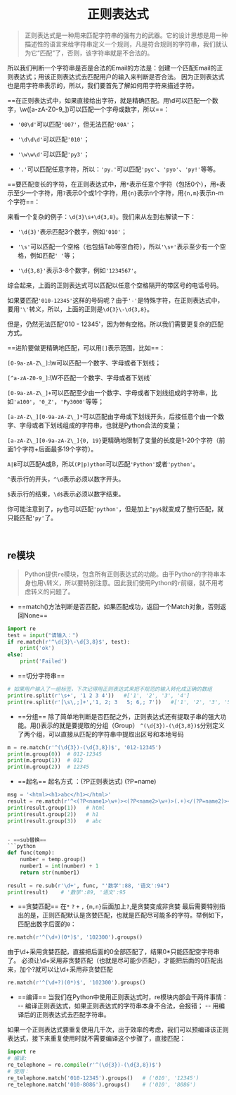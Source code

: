 # <center> 正则表达式
> 正则表达式是一种用来匹配字符串的强有力的武器。它的设计思想是用一种描述性的语言来给字符串定义一个规则，凡是符合规则的字符串，我们就认为它“匹配”了，否则，该字符串就是不合法的。

所以我们判断一个字符串是否是合法的Email的方法是：创建一个匹配Email的正则表达式；用该正则表达式去匹配用户的输入来判断是否合法。
因为正则表达式也是用字符串表示的，所以，我们要首先了解如何用字符来描述字符。

==在正则表达式中，如果直接给出字符，就是精确匹配。用\d可以匹配一个数字，\w([a-zA-Z0-9_])可以匹配一个字母或数字，所以==：

- `'00\d'`可以匹配`'007'`，但无法匹配`'00A'`；

-  `'\d\d\d'`可以匹配`'010'`；

- `'\w\w\d'`可以匹配`'py3'`；

- `'.'`可以匹配任意字符，所以：`'py.'`可以匹配`'pyc'`、`'pyo'`、`'py!'`等等。

==要匹配变长的字符，在正则表达式中，用`*`表示任意个字符（包括0个），用`+`表示至少一个字符，用`?`表示0个或1个字符，用`{n}`表示n个字符，用`{n,m}`表示n-m个字符==：

来看一个复杂的例子：`\d{3}\s+\d{3,8}`。我们来从左到右解读一下：

-  `'\d{3}'`表示匹配3个数字，例如`'010'`；

- `'\s'`可以匹配一个空格（也包括Tab等空白符），所以`'\s+'`表示至少有一个空格，例如匹配`' '`等；

- `'\d{3,8}'`表示3-8个数字，例如`'1234567'`。

综合起来，上面的正则表达式可以匹配以任意个空格隔开的带区号的电话号码。

如果要匹配`'010-12345'`这样的号码呢？由于`'-'`是特殊字符，在正则表达式中，要用`'\'`转义，所以，上面的正则是`\d{3}\-\d{3,8}`。

但是，仍然无法匹配'010 - 12345'，因为带有空格。所以我们需要更复杂的匹配方式。

==进阶要做更精确地匹配，可以用`[]`表示范围，比如==：

`[0-9a-zA-Z\_]`:\w可以匹配一个数字、字母或者下划线；

`[^a-zA-Z0-9_]`:\W不匹配一个数字、字母或者下划线`

`[0-9a-zA-Z\_]+`可以匹配至少由一个数字、字母或者下划线组成的字符串，比如`'a100'`，`'0_Z'`，`'Py3000'`等等；

`[a-zA-Z\_][0-9a-zA-Z\_]*`可以匹配由字母或下划线开头，后接任意个由一个数字、字母或者下划线组成的字符串，也就是Python合法的变量；

`[a-zA-Z\_][0-9a-zA-Z\_]{0, 19}`更精确地限制了变量的长度是1-20个字符（前面1个字符+后面最多19个字符）。

`A|B`可以匹配A或B，所以`(P|p)ython`可以匹配`'Python'`或者`'python'`。

`^`表示行的开头，`^\d`表示必须以数字开头。

`$`表示行的结束，`\d$`表示必须以数字结束。

你可能注意到了，`py`也可以匹配`'python'`，但是加上`^py$`就变成了整行匹配，就只能匹配`'py'`了。

<br>

## re模块
> Python提供`re`模块，包含所有正则表达式的功能。由于Python的字符串本身也用`\`转义，所以要特别注意。因此我们使用Python的`r`前缀，就不用考虑转义的问题了。

- ==match()方法判断是否匹配，如果匹配成功，返回一个Match对象，否则返回None==

```python
import re
test = input("请输入：")
if re.match(r'^\d{3}\-\d{3,8}$', test):
    print('ok')
else:
    print('Failed')
```

- ==切分字符串==
```python
# 如果用户输入了一组标签，下次记得用正则表达式来把不规范的输入转化成正确的数组
print(re.split(r'\s+', '1 2 3 4'))   #['1', '2', '3', '4']
print(re.split(r'[\s\,;]+','1, 2; 3   5; 6,; 7'))   #['1', '2', '3', '5', '6', '7'] 
```

- ==分组== 
除了简单地判断是否匹配之外，正则表达式还有提取子串的强大功能。用()表示的就是要提取的分组（Group）
`^(\d{3})-(\d{3,8})$`分别定义了两个组，可以直接从匹配的字符串中提取出区号和本地号码
```python
m = re.match(r'^(\d{3})-(\d{3,8})$', '012-12345')
print(m.group(0))  # 012-12345
print(m.group(1))  # 012
print(m.group(2))  # 12345
```
- ==起名==
起名方式 ：(?P<name>正则表达式) (?P=name)
```python
msg = '<html><h1>abc</h1></html>'
result = re.match(r'^<(?P<name1>\w+)><(?P<name2>\w+)>(.+)</(?P=name2)></(?P=name1)>', msg)
print(result.group(1))   # html
print(result.group(2))   # h1
print(result.group(3))   # abc


- ==sub替换==
```python
def func(temp):
    number = temp.group()
    number1 = int(number) + 1
    return str(number1)
    
result = re.sub(r'\d+', func, "'数学':88, '语文':94")
print(result)    # '数学':89, '语文':95
```

- ==贪婪匹配==
在`*` `?` `+` `,` `{m,n}`后面加上`?`,是贪婪变成非贪婪
最后需要特别指出的是，正则匹配默认是贪婪匹配，也就是匹配尽可能多的字符。举例如下，匹配出数字后面的`0`：
```python
re.match(r'^(\d+)(0*)$', '102300').groups()
```
由于\d+采用贪婪匹配，直接把后面的0全部匹配了，结果0*只能匹配空字符串了。
必须让\d+采用非贪婪匹配（也就是尽可能少匹配），才能把后面的0匹配出来，加个?就可以让\d+采用非贪婪匹配
```python
re.match(r'^(\d+?)(0*)$', '102300').groups()
```

- ==编译==
当我们在Python中使用正则表达式时，re模块内部会干两件事情：
-- 编译正则表达式，如果正则表达式的字符串本身不合法，会报错；
--  用编译后的正则表达式去匹配字符串。

如果一个正则表达式要重复使用几千次，出于效率的考虑，我们可以预编译该正则表达式，接下来重复使用时就不需要编译这个步骤了，直接匹配：
```python
import re
# 编译:
re_telephone = re.compile(r'^(\d{3})-(\d{3,8})$')
# 使用：
re_telephone.match('010-12345').groups()   # ('010', '12345')
re_telephone.match('010-8086').groups()    # ('010', '8086')
```